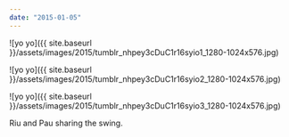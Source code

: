 ```yaml
---
date: "2015-01-05"
---
```


![yo yo]({{ site.baseurl }}/assets/images/2015/tumblr_nhpey3cDuC1r16syio1_1280-1024x576.jpg)

![yo yo]({{ site.baseurl }}/assets/images/2015/tumblr_nhpey3cDuC1r16syio2_1280-1024x576.jpg)

![yo yo]({{ site.baseurl }}/assets/images/2015/tumblr_nhpey3cDuC1r16syio3_1280-1024x576.jpg)

Riu and Pau sharing the swing.
